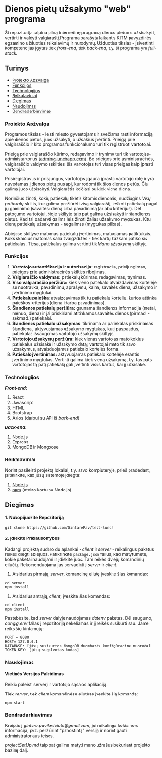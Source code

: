 # Dienos pietų užsakymo "web" programa

Ši repozitorija talpina pilną internetinę programą dienos pietums užsisakyti, vertinti ir valdyti valgiaraštį.Programa parašyta laikantis KITM pavyzdinės egzamino užduoties reikalavimų ir nurodymų. Užduoties tikslas - įsivertinti kompetencijas įgytas tiek _front-end_, tiek _back-end_, t.y. ši programa yra _full-stack_.

## Turinys

- [Projekto Apžvalga](#projekto-apžvalga)
- [Funkcijos](#funkcijos)
- [Technologijos](#technologijos)
- [Reikalavimai](#reikalavimai)
- [Diegimas](#diegimas)
- [Naudojimas](#naudojimas)
- [Bendradarbiavimas](#bendradarbiavimas)

### Projekto Apžvalga

Programos tikslas - leisti miesto gyventojams ir svečiams rasti informaciją apie dienos pietus, juos užsakyti, o užsakius įvertinti. Prieigą prie valgiaraščio ir kito programos funkcionalumo turi tik registruoti vartotojai.

Prieigą prie valgiaraščio kūrimo, redagavimo ir trynimo turi tik vartotojas-administartorius (admin@lunchapp.com). Be prieigos prie asministracinės, valgiaraščio valdymo sskilties, šis vartotojas turi visas prieigas kaip įprasti vartotojai.

Prisiregistravus ir prisijungus, vartotojas įgauna įprasto vartotojo rolę ir yra nuvedamas į dienos pietų puslapį, kur rodomi tik šios dienos pietūs. Čia galima juos užsisakyti. Valgiaraštis keičiasi su kiek viena diena.

Norinčius žinoti, kokių patiekalų tikėtis kitomis dienomis, nudžiugins _Visų patiekalų_ skiltis, kur galima peržiūrėti visą valgiaraštį, ieškoti patiekalų pagal jų gaminimo (savaitės) dieną arba pavadinimą (ar abu kriterijus). Dėl patogumo vartotojui, šioje skiltyje taip pat galima užsisakyti ir šiandienos pietus. Kad tai padaryti galima leis žinoti žalias užsakymo mygtukas. Kitų dienų patiekalų užsakymas - negalimas (mygtukas pilkas).

Abiejose skiltyse matomas patiekalų įvertinimas, matuojamas patiktukais. Koks skaičius matomas šalia žvaigždutės - tiek kartų kažkam patiko šis patiekalas. Tiesa, patiekalus galima vertinti tik _Mano užsakymų_ skiltyje.

### Funkcijos

1. **Vartotojo autentifikacija ir autorizacija:** registracija, prisijungimas, prieigos prie administracinės skilties ribojimas.
1. **Valgiaraščio valdymas:** patiekalų kūrimas, redagavimas, trynimas.
1. **Viso valgiaraščio peržiūra:** kiek vieno patiekalo atvaizdavimas kortelėje su nuotrauka, pavadinimu, aprašymu, kaina, savaitės diena, užsakymo ir įvertinimo mygtukai.
1. **Patiekalų paieška:** atvaizdavimas tik tų patiekalų kortelių, kurios atitinka paieškos kriterijus (diena ir/arba pavadinimas).
1. **Šiandienos patiekalų peržiūra:** gaunama šiandienos informacija (metai, mėnuo, diena) ir jai priskiriami atitinkamos savaitės dienos (pirmad. - sekmad.) patiekalai.
1. **Šiandienos patiekalo užsakymas:** tikrinama ar patiekalas priskiriamas šiandienai, aktyvuojamas užsakymo mygtukas, kurį paspaudus, patiekalas išsaugomas vartotojo užsakymų skiltyje.
1. **Vartotojo užsakymų peržiūra:** kiek vienas vartotojas mato kokius patiekalus užsisakė ir užsakymo datą; vartotojai mato tik savo užsakymus, atvaizduojamus patiekalo kortelės forma.
1. **Patiekalo įvertinimas:** aktyvuojamas patiekalo kortelėje esantis įvertinimo mygtukas. Vertinti galima kiek vieną užsakymą, t.y. tas pats vartotojas tą patį patiekalą gali įvertinti visus kartus, kai jį užsisakė.

### Technologijos

**_Front-end_:**

1. React
1. Javascript
1. HTML
1. Bootstrap
1. Axios (darbui su API iš _back-end_)

**_Back-end_:**

1. Node.js
1. Express
1. MongoDB ir Mongoose

### Reikalavimai

Norint pasileisti projektą lokaliai, t.y. savo kompiuteryje, prieš pradedant, įsitikinkite, kad jūsų sistemoje įdiegta:

1. [Node.js](https://nodejs.org/ "https://nodejs.org/")
1. [npm](https://www.npmjs.com/ "https://www.npmjs.com/") (ateina kartu su Node.js)

## Diegimas

#### 1\. Nukopijuokite Repozitoriją

```
git clone https://github.com/GintarePav/test-lunch
```

#### 2\. Įdiekite Priklausomybes

Kadangi projektą sudaro du aplankai - _client_ ir _server_ - reikalingus paketus reikės diegti abiejuos. Patikrinkite `package.json` failus, kad matytumėte, kokie paketai naudojami ir įdiekite juos. Tam reikės dviejų komandinių eilučių. Rekomenduojama jas pervadinti į _server_ ir _client_.

1. Atsidarius pirmają, _server_, komandinę eilutę įveskite šias komandas:

```
cd server
npm install
```

1. Atsidarius antrąją, _client_, įveskite šias komandas:

```
cd client
npm install
```

Pastebėsite, kad _server_ dalyje naudojamas _dotenv_ paketas. Dėl saugumo, _congig.env_ failas į repozitoriją nekeliamas ir jį reikės susikurti sau. Jame reiks šių kintamųjų:

```
PORT = 8080
HOST= 127.0.0.1
DATABASE: [jūsų susikurtos MongoDB duombazės konfigūracinė nuoroda]
TOKEN_KEY: [jūsų sugalvotas kodas]
```

### Naudojimas

#### Vietinės Versijos Paleidimas

Reikia paleisti serverį ir vartotojo sąsajos aplikaciją.

Tiek _server_, tiek _client_ komandinėse eilutėse įveskite šią komandą:

```
npm start
```

### Bendradarbiavimas

Kreiptis į _gintare.pavilaviciute@gmail.com_, jei reikalinga kokia nors informacija, pvz. peržiūrint "pahostintą" versiją ir norint gauti administratoriaus teises.

_projectSetUp.md_ taip pat galima matyti mano užrašus bekuriant projekto bazinę dalį.

